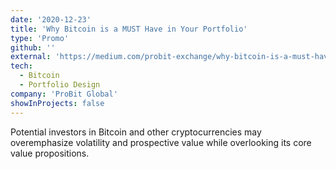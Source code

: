 ```yaml
---
date: '2020-12-23'
title: 'Why Bitcoin is a MUST Have in Your Portfolio'
type: 'Promo'
github: ''
external: 'https://medium.com/probit-exchange/why-bitcoin-is-a-must-have-in-your-portfolio-6068da00e08a'
tech:
  - Bitcoin
  - Portfolio Design
company: 'ProBit Global'
showInProjects: false
---
```


Potential investors in Bitcoin and other cryptocurrencies may overemphasize volatility and prospective value while overlooking its core value propositions.
